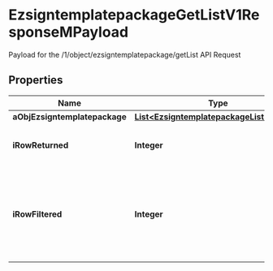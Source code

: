 

# EzsigntemplatepackageGetListV1ResponseMPayload

Payload for the /1/object/ezsigntemplatepackage/getList API Request

## Properties

Name | Type | Description | Notes
------------ | ------------- | ------------- | -------------
**aObjEzsigntemplatepackage** | [**List&lt;EzsigntemplatepackageListElement&gt;**](EzsigntemplatepackageListElement.md) |  | 
**iRowReturned** | **Integer** | The number of rows returned | 
**iRowFiltered** | **Integer** | The number of rows matching your filters (if any) or the total number of rows | 



